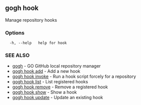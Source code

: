 ## gogh hook

Manage repository hooks

### Options

```
  -h, --help   help for hook
```

### SEE ALSO

* [gogh](gogh.md)	 - GO GitHub local repository manager
* [gogh hook add](gogh_hook_add.md)	 - Add a new hook
* [gogh hook invoke](gogh_hook_invoke.md)	 - Run a hook script forcely for a repository
* [gogh hook list](gogh_hook_list.md)	 - List registered hooks
* [gogh hook remove](gogh_hook_remove.md)	 - Remove a registered hook
* [gogh hook show](gogh_hook_show.md)	 - Show a hook
* [gogh hook update](gogh_hook_update.md)	 - Update an existing hook


